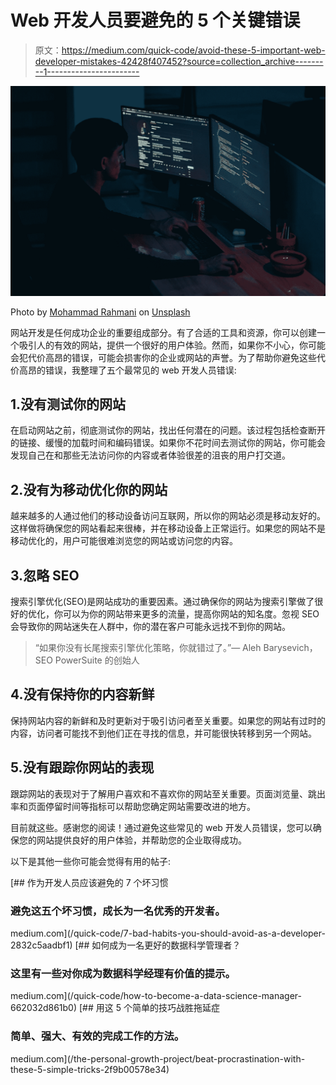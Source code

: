 # Web 开发人员要避免的 5 个关键错误

> 原文：<https://medium.com/quick-code/avoid-these-5-important-web-developer-mistakes-42428f407452?source=collection_archive---------1----------------------->

![](img/be8be67133b4fb79f13ae3d36ff9fc83.png)

Photo by [Mohammad Rahmani](https://unsplash.com/@afgprogrammer?utm_source=medium&utm_medium=referral) on [Unsplash](https://unsplash.com?utm_source=medium&utm_medium=referral)

网站开发是任何成功企业的重要组成部分。有了合适的工具和资源，你可以创建一个吸引人的有效的网站，提供一个很好的用户体验。然而，如果你不小心，你可能会犯代价高昂的错误，可能会损害你的企业或网站的声誉。为了帮助你避免这些代价高昂的错误，我整理了五个最常见的 web 开发人员错误:

## 1.没有测试你的网站

在启动网站之前，彻底测试你的网站，找出任何潜在的问题。该过程包括检查断开的链接、缓慢的加载时间和编码错误。如果你不花时间去测试你的网站，你可能会发现自己在和那些无法访问你的内容或者体验很差的沮丧的用户打交道。

## 2.没有为移动优化你的网站

越来越多的人通过他们的移动设备访问互联网，所以你的网站必须是移动友好的。这样做将确保您的网站看起来很棒，并在移动设备上正常运行。如果您的网站不是移动优化的，用户可能很难浏览您的网站或访问您的内容。

## 3.忽略 SEO

搜索引擎优化(SEO)是网站成功的重要因素。通过确保你的网站为搜索引擎做了很好的优化，你可以为你的网站带来更多的流量，提高你网站的知名度。忽视 SEO 会导致你的网站迷失在人群中，你的潜在客户可能永远找不到你的网站。

> “如果你没有长尾搜索引擎优化策略，你就错过了。”— Aleh Barysevich，SEO PowerSuite 的创始人

## 4.没有保持你的内容新鲜

保持网站内容的新鲜和及时更新对于吸引访问者至关重要。如果您的网站有过时的内容，访问者可能找不到他们正在寻找的信息，并可能很快转移到另一个网站。

## 5.没有跟踪你网站的表现

跟踪网站的表现对于了解用户喜欢和不喜欢你的网站至关重要。页面浏览量、跳出率和页面停留时间等指标可以帮助您确定网站需要改进的地方。

目前就这些。感谢您的阅读！通过避免这些常见的 web 开发人员错误，您可以确保您的网站提供良好的用户体验，并帮助您的企业取得成功。

以下是其他一些你可能会觉得有用的帖子:

[](/quick-code/7-bad-habits-you-should-avoid-as-a-developer-2832c5aadbf1) [## 作为开发人员应该避免的 7 个坏习惯

### 避免这五个坏习惯，成长为一名优秀的开发者。

medium.com](/quick-code/7-bad-habits-you-should-avoid-as-a-developer-2832c5aadbf1) [](/quick-code/how-to-become-a-data-science-manager-662032d861b0) [## 如何成为一名更好的数据科学管理者？

### 这里有一些对你成为数据科学经理有价值的提示。

medium.com](/quick-code/how-to-become-a-data-science-manager-662032d861b0) [](/the-personal-growth-project/beat-procrastination-with-these-5-simple-tricks-2f9b00578e34) [## 用这 5 个简单的技巧战胜拖延症

### 简单、强大、有效的完成工作的方法。

medium.com](/the-personal-growth-project/beat-procrastination-with-these-5-simple-tricks-2f9b00578e34)